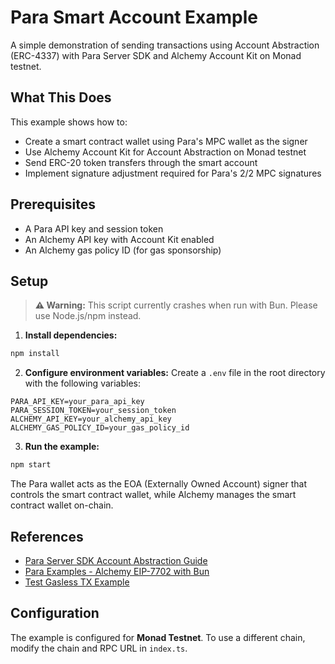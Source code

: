# Para Smart Account Example

A simple demonstration of sending transactions using Account Abstraction (ERC-4337) with Para Server SDK and Alchemy Account Kit on Monad testnet.

## What This Does

This example shows how to:
- Create a smart contract wallet using Para's MPC wallet as the signer
- Use Alchemy Account Kit for Account Abstraction on Monad testnet
- Send ERC-20 token transfers through the smart account
- Implement signature adjustment required for Para's 2/2 MPC signatures

## Prerequisites

- A Para API key and session token
- An Alchemy API key with Account Kit enabled
- An Alchemy gas policy ID (for gas sponsorship)

## Setup

> **⚠️ Warning:** This script currently crashes when run with Bun. Please use Node.js/npm instead.

1. **Install dependencies:**
```bash
npm install
```

2. **Configure environment variables:**
Create a `.env` file in the root directory with the following variables:
```env
PARA_API_KEY=your_para_api_key
PARA_SESSION_TOKEN=your_session_token
ALCHEMY_API_KEY=your_alchemy_api_key
ALCHEMY_GAS_POLICY_ID=your_gas_policy_id
```

3. **Run the example:**
```bash
npm start
```

The Para wallet acts as the EOA (Externally Owned Account) signer that controls the smart contract wallet, while Alchemy manages the smart contract wallet on-chain.

## References

- [Para Server SDK Account Abstraction Guide](https://docs.getpara.com/v2/server/guides/account-abstraction)
- [Para Examples - Alchemy EIP-7702 with Bun](https://github.com/getpara/examples-hub/blob/2.0.0-alpha/server/with-bun/src/routes/signWithAlchemyEIP7702.ts)
- [Test Gasless TX Example](https://github.com/Vinhhjk/test-gasless-tx)

## Configuration

The example is configured for **Monad Testnet**. To use a different chain, modify the chain and RPC URL in `index.ts`.
